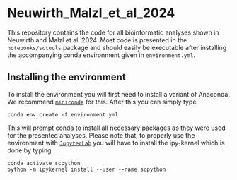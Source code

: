 # Neuwirth_Malzl_et_al_2024
This repository contains the code for all bioinformatic analyses shown in Neuwirth and Malzl et al. 2024. 
Most code is presented in the `notebooks/sctools` package and should easily be executable after installing the accompanying conda environment
given in `environment.yml`.

## Installing the environment
To install the environment you will first need to install a variant of Anaconda. We recommend [`miniconda`](https://docs.anaconda.com/free/miniconda/) for this.
After this you can simply type
```
conda env create -f environment.yml
```
This will prompt conda to install all necessary packages as they were used for the presented analyses. Please note that, to properly use the environment with [`JupyterLab`](https://jupyter.org/)
you will have to install the ipy-kernel which is done by typing
```
conda activate scpython
python -m ipykernel install --user --name scpython
```
